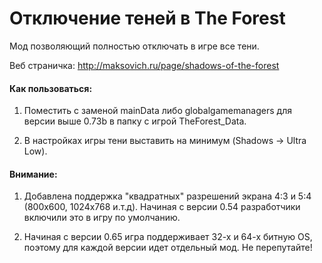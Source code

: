# Отключение теней в The Forest

Мод позволяющий полностью отключать в игре все тени.

Веб страничка: http://maksovich.ru/page/shadows-of-the-forest

#### Как пользоваться:

1. Поместить с заменой mainData либо globalgamemanagers для версии выше 0.73b в папку с игрой TheForest_Data.

2. В настройках игры тени выставить на минимум (Shadows → Ultra Low).

#### Внимание:

1. Добавлена поддержка "квадратных" разрешений экрана 4:3 и 5:4 (800x600, 1024x768 и.т.д). Начиная с версии 0.54 разработчики включили это в игру по умолчанию.

2. Начиная с версии 0.65 игра поддерживает 32-х и 64-х битную OS, поэтому для каждой версии идет отдельный мод. Не перепутайте!
